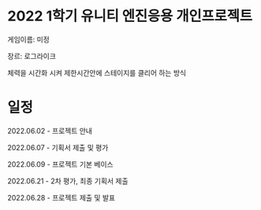 # 2022 1학기 유니티 엔진응용 개인프로젝트

게임이름: 미정

장르: 로그라이크

체력을 시간화 시켜 제한시간안에 스테이지를 클리어 하는 방식

# 일정
2022.06.02 - 프로젝트 안내

2022.06.07 - 기획서 제출 및 평가

2022.06.09 - 프로젝트 기본 베이스

2022.06.21 - 2차 평가, 최종 기획서 제출

2022.06.28 - 프로젝트 제출 및 발표
